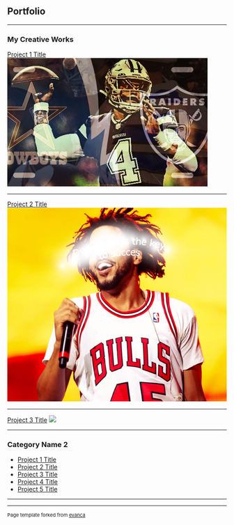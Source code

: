 ## Portfolio

---

### My Creative Works

[Project 1 Title](/sample_page)
<img src="images/ripeffect2.jpeg?raw=true"/>

---
[Project 2 Title](/pdf/sample_presentation.pdf)
<img src="images/ripndip.png?raw=true"/>

---
[Project 3 Title](http://example.com/)
<img src="images/earth.jpg?raw=true"/>

---

### Category Name 2

- [Project 1 Title](http://example.com/)
- [Project 2 Title](http://example.com/)
- [Project 3 Title](http://example.com/)
- [Project 4 Title](http://example.com/)
- [Project 5 Title](http://example.com/)

---




---
<p style="font-size:11px">Page template forked from <a href="https://github.com/evanca/quick-portfolio">evanca</a></p>
<!-- Remove above link if you don't want to attibute -->
